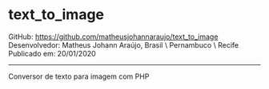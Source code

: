 # text_to_image

GitHub: https://github.com/matheusjohannaraujo/text_to_image
<br>
Desenvolvedor: Matheus Johann Araújo, Brasil \ Pernambuco \ Recife
<br>
Publicado em: 20/01/2020
<hr>
Conversor de texto para imagem com PHP
